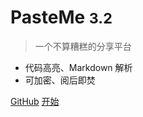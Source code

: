 <!-- _coverpage.md -->

<!-- ![logo](https://camo.githubusercontent.com/3bfc1c7d5edb93742355a6cf8e0cb090f3403b2d/68747470733a2f2f63646e2e6a7364656c6976722e6e65742f67682f506173746555732f43444e40302e302e31322f73637265656e73686f742f70617374656d652f6475636b2e706e67) -->

# PasteMe <small>3.2</small>

> 一个不算糟糕的分享平台

- 代码高亮、Markdown 解析
- 可加密、阅后即焚

[GitHub](https://github.com/LucienShui/PasteMe)
[开始](README.md)

